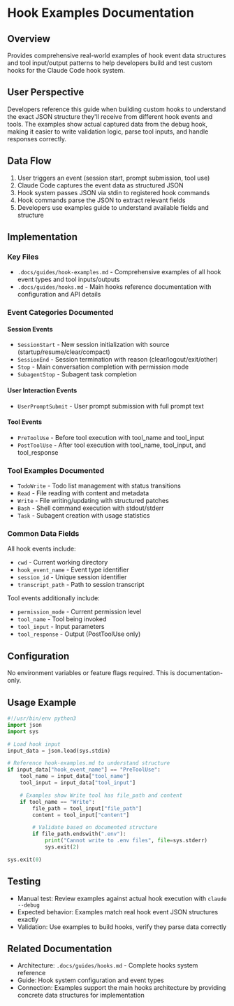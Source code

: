 # Hook Examples Documentation

## Overview
Provides comprehensive real-world examples of hook event data structures and tool input/output patterns to help developers build and test custom hooks for the Claude Code hook system.

## User Perspective
Developers reference this guide when building custom hooks to understand the exact JSON structure they'll receive from different hook events and tools. The examples show actual captured data from the debug hook, making it easier to write validation logic, parse tool inputs, and handle responses correctly.

## Data Flow
1. User triggers an event (session start, prompt submission, tool use)
2. Claude Code captures the event data as structured JSON
3. Hook system passes JSON via stdin to registered hook commands
4. Hook commands parse the JSON to extract relevant fields
5. Developers use examples guide to understand available fields and structure

## Implementation

### Key Files
- `.docs/guides/hook-examples.md` - Comprehensive examples of all hook event types and tool inputs/outputs
- `.docs/guides/hooks.md` - Main hooks reference documentation with configuration and API details

### Event Categories Documented

#### Session Events
- `SessionStart` - New session initialization with source (startup/resume/clear/compact)
- `SessionEnd` - Session termination with reason (clear/logout/exit/other)
- `Stop` - Main conversation completion with permission mode
- `SubagentStop` - Subagent task completion

#### User Interaction Events
- `UserPromptSubmit` - User prompt submission with full prompt text

#### Tool Events
- `PreToolUse` - Before tool execution with tool_name and tool_input
- `PostToolUse` - After tool execution with tool_name, tool_input, and tool_response

### Tool Examples Documented
- `TodoWrite` - Todo list management with status transitions
- `Read` - File reading with content and metadata
- `Write` - File writing/updating with structured patches
- `Bash` - Shell command execution with stdout/stderr
- `Task` - Subagent creation with usage statistics

### Common Data Fields
All hook events include:
- `cwd` - Current working directory
- `hook_event_name` - Event type identifier
- `session_id` - Unique session identifier
- `transcript_path` - Path to session transcript

Tool events additionally include:
- `permission_mode` - Current permission level
- `tool_name` - Tool being invoked
- `tool_input` - Input parameters
- `tool_response` - Output (PostToolUse only)

## Configuration
No environment variables or feature flags required. This is documentation-only.

## Usage Example
```python
#!/usr/bin/env python3
import json
import sys

# Load hook input
input_data = json.load(sys.stdin)

# Reference hook-examples.md to understand structure
if input_data["hook_event_name"] == "PreToolUse":
    tool_name = input_data["tool_name"]
    tool_input = input_data["tool_input"]

    # Examples show Write tool has file_path and content
    if tool_name == "Write":
        file_path = tool_input["file_path"]
        content = tool_input["content"]

        # Validate based on documented structure
        if file_path.endswith(".env"):
            print("Cannot write to .env files", file=sys.stderr)
            sys.exit(2)

sys.exit(0)
```

## Testing
- Manual test: Review examples against actual hook execution with `claude --debug`
- Expected behavior: Examples match real hook event JSON structures exactly
- Validation: Use examples to build hooks, verify they parse data correctly

## Related Documentation
- Architecture: `.docs/guides/hooks.md` - Complete hooks system reference
- Guide: Hook system configuration and event types
- Connection: Examples support the main hooks architecture by providing concrete data structures for implementation

